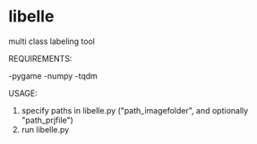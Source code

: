 # libelle
multi class labeling tool


REQUIREMENTS:

-pygame
-numpy
-tqdm


USAGE:


1) specify paths in libelle.py  ("path_imagefolder", and optionally "path_prjfile")
2) run libelle.py

